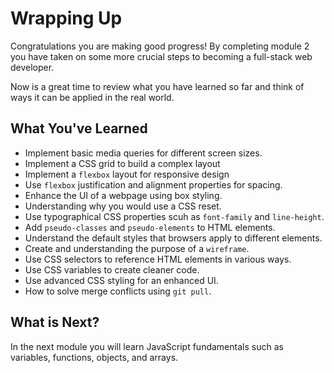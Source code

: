 # Wrapping Up

Congratulations you are making good progress! By completing module 2 you have taken on some more crucial steps to becoming a full-stack web developer. <br/>

Now is a great time to review what you have learned so far and think of ways it can be applied in the real world.

## **What You've Learned**

* Implement basic media queries for different screen sizes.
* Implement a CSS grid to build a complex layout
* Implement a ```flexbox``` layout for responsive design
* Use ```flexbox``` justification and alignment properties for spacing.
* Enhance the UI of a webpage using box styling.
* Understanding why you would use a CSS reset.
* Use typographical CSS properties scuh as ```font-family``` and ```line-height```.
* Add ```pseudo-classes``` and ```pseudo-elements``` to HTML elements.
* Understand the default styles that browsers apply to different elements.
* Create and understanding the purpose of a ```wireframe```.
* Use CSS selectors to reference HTML elements in various ways.
* Use CSS variables to create cleaner code.
* Use advanced CSS styling for an enhanced UI.
* How to solve merge conflicts using ```git pull```.

## **What is Next?**
In the next module you will learn JavaScript fundamentals such as variables, functions, objects, and arrays.
